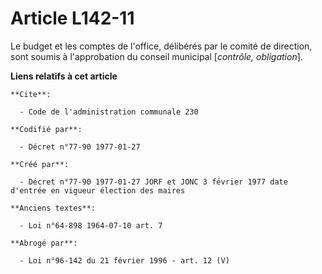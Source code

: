 # Article L142-11

Le budget et les comptes de l'office, délibérés par le comité de direction, sont soumis à l'approbation du conseil municipal
[*contrôle, obligation*].

**Liens relatifs à cet article**

	**Cite**:

	  - Code de l'administration communale 230

	**Codifié par**:

	  - Décret n°77-90 1977-01-27

	**Créé par**:

	  - Décret n°77-90 1977-01-27 JORF et JONC 3 février 1977 date d'entrée en vigueur élection des maires

	**Anciens textes**:

	  - Loi n°64-898 1964-07-10 art. 7

	**Abrogé par**:

	  - Loi n°96-142 du 21 février 1996 - art. 12 (V)
